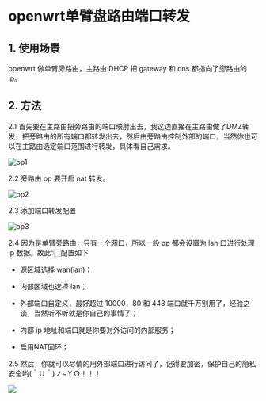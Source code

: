 # openwrt单臂盘路由端口转发


<!--more-->



1\. 使用场景
--------

openwrt 做单臂旁路由，主路由 DHCP 把 gateway 和 dns 都指向了旁路由的 ip。

2\. 方法
------

2.1 首先要在主路由把旁路由的端口映射出去，我这边直接在主路由做了DMZ转发，把旁路由的所有端口都转发出去，然后由旁路由控制外部的端口，当然你也可以在主路由选定端口范围进行转发，具体看自己需求。

![op1](https://cdn.jsdelivr.net/gh/ZhaoUncle/image@main/blog/op1.png)

2.2 旁路由 op 要开启 nat 转发。

![op2](https://cdn.jsdelivr.net/gh/ZhaoUncle/image@main/blog/op2.png)

2.3 添加端口转发配置

![op3](https://cdn.jsdelivr.net/gh/ZhaoUncle/image@main/blog/op3.png)

2.4 因为是单臂旁路由，只有一个网口，所以一般 op 都会设置为 lan 口进行处理 ip 数据。故此👇🏻配置如下

*   源区域选择 wan(lan)；

*   内部区域也选择 lan；

*   外部端口自定义，最好超过 10000，80 和 443 端口就千万别用了，经验之谈，当然听不听就是你自己的事情了；

*   内部 ip 地址和端口就是你要对外访问的内部服务；

*   启用NAT回环；



2.5 然后，你就可以尽情的用外部端口进行访问了，记得要加密，保护自己的隐私安全哟(＾Ｕ＾)ノ~ＹＯ！！！



![](https://res.smzdm.com/pc/pc_shequ/dist/img/the-end.png)

